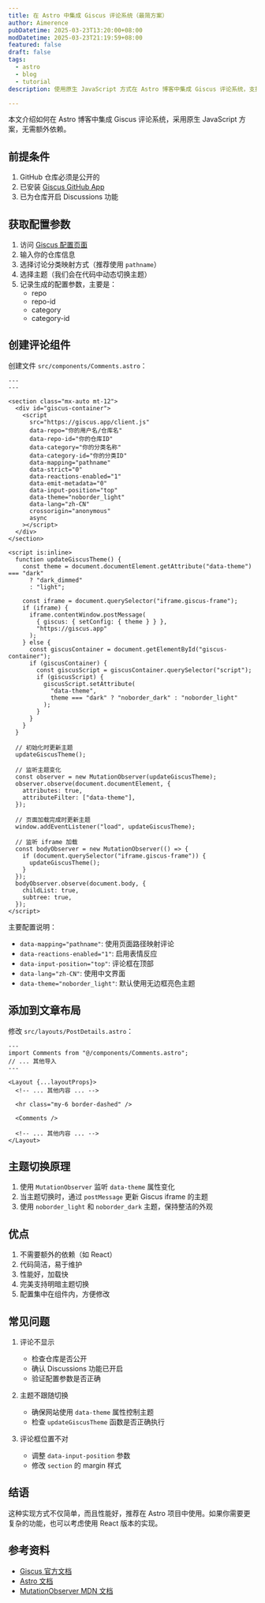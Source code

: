```yaml
---
title: 在 Astro 中集成 Giscus 评论系统（最简方案）
author: Aimerence
pubDatetime: 2025-03-23T13:20:00+08:00
modDatetime: 2025-03-23T21:19:59+08:00
featured: false
draft: false
tags:
  - astro
  - blog
  - tutorial
description: 使用原生 JavaScript 方式在 Astro 博客中集成 Giscus 评论系统，支持明暗主题切换。

---
```


本文介绍如何在 Astro 博客中集成 Giscus 评论系统，采用原生 JavaScript 方案，无需额外依赖。

## 前提条件

1. GitHub 仓库必须是公开的
2. 已安装 [Giscus GitHub App](https://github.com/apps/giscus)
3. 已为仓库开启 Discussions 功能

## 获取配置参数

1. 访问 [Giscus 配置页面](https://giscus.app/zh-CN)
2. 输入你的仓库信息
3. 选择讨论分类映射方式（推荐使用 `pathname`）
4. 选择主题（我们会在代码中动态切换主题）
5. 记录生成的配置参数，主要是：
   - repo
   - repo-id
   - category
   - category-id

## 创建评论组件

创建文件 `src/components/Comments.astro`：

```astro
---
---

<section class="mx-auto mt-12">
  <div id="giscus-container">
    <script
      src="https://giscus.app/client.js"
      data-repo="你的用户名/仓库名"
      data-repo-id="你的仓库ID"
      data-category="你的分类名称"
      data-category-id="你的分类ID"
      data-mapping="pathname"
      data-strict="0"
      data-reactions-enabled="1"
      data-emit-metadata="0"
      data-input-position="top"
      data-theme="noborder_light"
      data-lang="zh-CN"
      crossorigin="anonymous"
      async
    ></script>
  </div>
</section>

<script is:inline>
  function updateGiscusTheme() {
    const theme = document.documentElement.getAttribute("data-theme") === "dark"
      ? "dark_dimmed"
      : "light";
    
    const iframe = document.querySelector("iframe.giscus-frame");
    if (iframe) {
      iframe.contentWindow.postMessage(
        { giscus: { setConfig: { theme } } },
        "https://giscus.app"
      );
    } else {
      const giscusContainer = document.getElementById("giscus-container");
      if (giscusContainer) {
        const giscusScript = giscusContainer.querySelector("script");
        if (giscusScript) {
          giscusScript.setAttribute(
            "data-theme",
            theme === "dark" ? "noborder_dark" : "noborder_light"
          );
        }
      }
    }
  }

  // 初始化时更新主题
  updateGiscusTheme();

  // 监听主题变化
  const observer = new MutationObserver(updateGiscusTheme);
  observer.observe(document.documentElement, {
    attributes: true,
    attributeFilter: ["data-theme"],
  });

  // 页面加载完成时更新主题
  window.addEventListener("load", updateGiscusTheme);

  // 监听 iframe 加载
  const bodyObserver = new MutationObserver(() => {
    if (document.querySelector("iframe.giscus-frame")) {
      updateGiscusTheme();
    }
  });
  bodyObserver.observe(document.body, {
    childList: true,
    subtree: true,
  });
</script>
```

主要配置说明：
- `data-mapping="pathname"`: 使用页面路径映射评论
- `data-reactions-enabled="1"`: 启用表情反应
- `data-input-position="top"`: 评论框在顶部
- `data-lang="zh-CN"`: 使用中文界面
- `data-theme="noborder_light"`: 默认使用无边框亮色主题

## 添加到文章布局

修改 `src/layouts/PostDetails.astro`：

```astro
---
import Comments from "@/components/Comments.astro";
// ... 其他导入
---

<Layout {...layoutProps}>
  <!-- ... 其他内容 ... -->
  
  <hr class="my-6 border-dashed" />
  
  <Comments />
  
  <!-- ... 其他内容 ... -->
</Layout>
```

## 主题切换原理

1. 使用 `MutationObserver` 监听 `data-theme` 属性变化
2. 当主题切换时，通过 `postMessage` 更新 Giscus iframe 的主题
3. 使用 `noborder_light` 和 `noborder_dark` 主题，保持整洁的外观

## 优点

1. 不需要额外的依赖（如 React）
2. 代码简洁，易于维护
3. 性能好，加载快
4. 完美支持明暗主题切换
5. 配置集中在组件内，方便修改

## 常见问题

1. 评论不显示
   - 检查仓库是否公开
   - 确认 Discussions 功能已开启
   - 验证配置参数是否正确

2. 主题不跟随切换
   - 确保网站使用 `data-theme` 属性控制主题
   - 检查 `updateGiscusTheme` 函数是否正确执行

3. 评论框位置不对
   - 调整 `data-input-position` 参数
   - 修改 `section` 的 margin 样式

## 结语

这种实现方式不仅简单，而且性能好，推荐在 Astro 项目中使用。如果你需要更复杂的功能，也可以考虑使用 React 版本的实现。

## 参考资料

- [Giscus 官方文档](https://giscus.app)
- [Astro 文档](https://docs.astro.build)
- [MutationObserver MDN 文档](https://developer.mozilla.org/zh-CN/docs/Web/API/MutationObserver) 